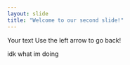```yaml
---
layout: slide
title: "Welcome to our second slide!"
---
```

Your text
Use the left arrow to go back!

idk what im doing
